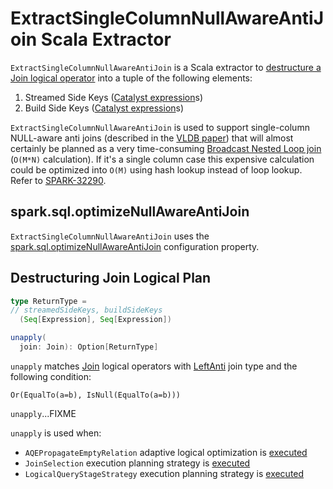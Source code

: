 # ExtractSingleColumnNullAwareAntiJoin Scala Extractor

`ExtractSingleColumnNullAwareAntiJoin` is a Scala extractor to [destructure a Join logical operator](#unapply) into a tuple of the following elements:

1. Streamed Side Keys ([Catalyst expression](expressions/Expression.md)s)
1. Build Side Keys ([Catalyst expression](expressions/Expression.md)s)

`ExtractSingleColumnNullAwareAntiJoin` is used to support single-column NULL-aware anti joins (described in the [VLDB paper](http://www.vldb.org/pvldb/vol2/vldb09-423.pdf)) that will almost certainly be planned as a very time-consuming [Broadcast Nested Loop join](physical-operators/BroadcastNestedLoopJoinExec.md) (`O(M*N)` calculation). If it's a single column case this expensive calculation could be optimized into `O(M)` using hash lookup instead of loop lookup. Refer to [SPARK-32290](https://issues.apache.org/jira/browse/SPARK-32290).

## <span id="spark.sql.optimizeNullAwareAntiJoin"> spark.sql.optimizeNullAwareAntiJoin

`ExtractSingleColumnNullAwareAntiJoin` uses the [spark.sql.optimizeNullAwareAntiJoin](configuration-properties.md#spark.sql.optimizeNullAwareAntiJoin) configuration property.

## <span id="unapply"> Destructuring Join Logical Plan

```scala
type ReturnType =
// streamedSideKeys, buildSideKeys
  (Seq[Expression], Seq[Expression])

unapply(
  join: Join): Option[ReturnType]
```

`unapply` matches [Join](logical-operators/Join.md) logical operators with [LeftAnti](joins.md#joinType) join type and the following condition:

```text
Or(EqualTo(a=b), IsNull(EqualTo(a=b)))
```

`unapply`...FIXME

`unapply` is used when:

* `AQEPropagateEmptyRelation` adaptive logical optimization is [executed](adaptive-query-execution/AQEPropagateEmptyRelation.md#eliminateSingleColumnNullAwareAntiJoin)
* `JoinSelection` execution planning strategy is [executed](execution-planning-strategies/JoinSelection.md#ExtractSingleColumnNullAwareAntiJoin)
* `LogicalQueryStageStrategy` execution planning strategy is [executed](execution-planning-strategies/LogicalQueryStageStrategy.md#ExtractSingleColumnNullAwareAntiJoin)

